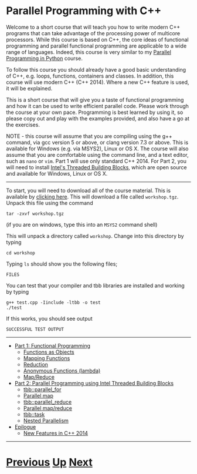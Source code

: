 
# Parallel Programming with C++

Welcome to a short course that will teach you how to write modern C++
programs that can take advantage of the processing power of multicore processors.
While this course is based on C++, the
core ideas of functional programming and parallel functional programming
are applicable to a wide range of languages. Indeed, this course is
very similar to my [Parallel Programming in Python](../parallel_python/README.md)
course.

To follow this course you should already have a good basic understanding
of C++, e.g. loops, functions, containers and classes. In addition, this
course will use modern C++ (C++ 2014). Where a new C++ feature is used,
it will be explained.

This is a short course that will give you a taste of functional programming
and how it can be used to write efficient parallel code. Please work
through the course at your own pace. Programming is best learned by
using it, so please copy out and play with the examples provided,
and also have a go at the exercises.

NOTE - this course will assume that you are compiling using the
g++ command, via gcc version 5 or above, or clang version 7.3 or above.
This is available for Windows (e.g. via MSYS2), Linux or OS X. The
course will also assume that you are comfortable using the command
line, and a text editor, such as `nano` or `vim`. Part 1 will use
only standard C++ 2014. For Part 2, you will need to install 
[Intel's Threaded Building Blocks](https://www.threadingbuildingblocks.org),
which are open source and available for Windows, Linux or OS X.

***

To start, you will need to download all of the course material. This
is available by [clicking here](). This will download a file called
`workshop.tgz`. Unpack this file using the command

```
tar -zxvf workshop.tgz
```

(if you are on windows, type this into an `MSYS2` command shell)

This will unpack a directory called `workshop`. Change into this directory
by typing

```
cd workshop
```

Typing `ls` should show you the following files;

```
FILES
```

You can test that your compiler and tbb libraries are installed and working
by typing

```
g++ test.cpp -Iinclude -ltbb -o test
./test
```

If this works, you should see output

```
SUCCESSFUL TEST OUTPUT
```

***

* [Part 1: Functional Programming](part1.md)
    * [Functions as Objects](functions.md)
    * [Mapping Functions](map.md)
    * [Reduction](reduce.md)
    * [Anonymous Functions (lambda)](lambda.md)
    * [Map/Reduce](mapreduce.md)
* [Part 2: Parallel Programming using Intel Threaded Building Blocks](part2.md)
    * [tbb::parallel_for](parallel_for.md)
    * [Parallel map](parallel_map.md)
    * [tbb::parallel_reduce](parallel_reduce.md)
    * [Parallel map/reduce](mapreduce.md)
    * [tbb::task](task.md)
    * [Nested Parallelism](nesting.md)
* [Epilogue](epilogue.md)
    * [New Features in C++ 2014](c++14.md)

***

# [Previous](../main/courses.md) [Up](../main/courses.md) [Next](part1.md)  
